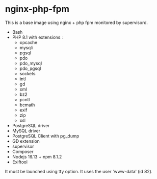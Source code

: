 # nginx-php-fpm

This is a base image using nginx + php fpm monitored by supervisord.

- Bash
- PHP 8.1 with extensions : 
  - opcache
  - mysqli
  - pgsql
  - pdo
  - pdo_mysql
  - pdo_pgsql
  - sockets
  - intl
  - gd
  - xml
  - bz2
  - pcntl
  - bcmath
  - exif
  - zip
  - xsl
- PostgreSQL driver
- MySQL driver
- PostgreSQL Client with pg_dump
- GD extension
- supervisor
- Composer
- Nodejs 16.13 + npm 8.1.2
- Exiftool

It must be launched using tty option.
It uses the user 'www-data' (id 82).
